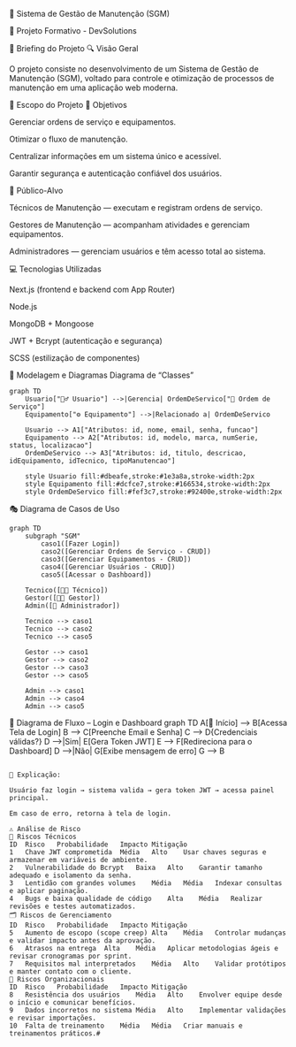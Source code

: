 🧰 Sistema de Gestão de Manutenção (SGM)

📁 Projeto Formativo - DevSolutions

📘 Briefing do Projeto
🔍 Visão Geral

O projeto consiste no desenvolvimento de um Sistema de Gestão de Manutenção (SGM), voltado para controle e otimização de processos de manutenção em uma aplicação web moderna.

🧭 Escopo do Projeto
🎯 Objetivos

Gerenciar ordens de serviço e equipamentos.

Otimizar o fluxo de manutenção.

Centralizar informações em um sistema único e acessível.

Garantir segurança e autenticação confiável dos usuários.

👥 Público-Alvo

Técnicos de Manutenção — executam e registram ordens de serviço.

Gestores de Manutenção — acompanham atividades e gerenciam equipamentos.

Administradores — gerenciam usuários e têm acesso total ao sistema.

💻 Tecnologias Utilizadas

Next.js (frontend e backend com App Router)

Node.js

MongoDB + Mongoose

JWT + Bcrypt (autenticação e segurança)

SCSS (estilização de componentes)

🧩 Modelagem e Diagramas
Diagrama de “Classes” 
```mermaid
graph TD
    Usuario["🧍‍♂️ Usuario"] -->|Gerencia| OrdemDeServico["📄 Ordem de Serviço"]
    Equipamento["⚙️ Equipamento"] -->|Relacionado a| OrdemDeServico

    Usuario --> A1["Atributos: id, nome, email, senha, funcao"]
    Equipamento --> A2["Atributos: id, modelo, marca, numSerie, status, localizacao"]
    OrdemDeServico --> A3["Atributos: id, titulo, descricao, idEquipamento, idTecnico, tipoManutencao"]

    style Usuario fill:#dbeafe,stroke:#1e3a8a,stroke-width:2px
    style Equipamento fill:#dcfce7,stroke:#166534,stroke-width:2px
    style OrdemDeServico fill:#fef3c7,stroke:#92400e,stroke-width:2px
```

🎭 Diagrama de Casos de Uso
```mermaid
graph TD
    subgraph "SGM"
        caso1([Fazer Login])
        caso2([Gerenciar Ordens de Serviço - CRUD])
        caso3([Gerenciar Equipamentos - CRUD])
        caso4([Gerenciar Usuários - CRUD])
        caso5([Acessar o Dashboard])

    Tecnico([👨‍🔧 Técnico])
    Gestor([👨‍💼 Gestor])
    Admin([👑 Administrador])

    Tecnico --> caso1
    Tecnico --> caso2
    Tecnico --> caso5

    Gestor --> caso1
    Gestor --> caso2
    Gestor --> caso3
    Gestor --> caso5

    Admin --> caso1
    Admin --> caso4
    Admin --> caso5
```

🔄 Diagrama de Fluxo – Login e Dashboard
graph TD
    A[🏁 Início] --> B[Acessa Tela de Login]
    B --> C[Preenche Email e Senha]
    C --> D{Credenciais válidas?}
    D -->|Sim| E[Gera Token JWT]
    E --> F[Redireciona para o Dashboard]
    D -->|Não| G[Exibe mensagem de erro]
    G --> B
```

📘 Explicação:

Usuário faz login → sistema valida → gera token JWT → acessa painel principal.

Em caso de erro, retorna à tela de login.

⚠️ Análise de Risco
🔧 Riscos Técnicos
ID	Risco	Probabilidade	Impacto	Mitigação
1	Chave JWT comprometida	Média	Alto	Usar chaves seguras e armazenar em variáveis de ambiente.
2	Vulnerabilidade do Bcrypt	Baixa	Alto	Garantir tamanho adequado e isolamento da senha.
3	Lentidão com grandes volumes	Média	Média	Indexar consultas e aplicar paginação.
4	Bugs e baixa qualidade de código	Alta	Média	Realizar revisões e testes automatizados.
🗂️ Riscos de Gerenciamento
ID	Risco	Probabilidade	Impacto	Mitigação
5	Aumento de escopo (scope creep)	Alta	Média	Controlar mudanças e validar impacto antes da aprovação.
6	Atrasos na entrega	Alta	Média	Aplicar metodologias ágeis e revisar cronogramas por sprint.
7	Requisitos mal interpretados	Média	Alto	Validar protótipos e manter contato com o cliente.
🏢 Riscos Organizacionais
ID	Risco	Probabilidade	Impacto	Mitigação
8	Resistência dos usuários	Média	Alto	Envolver equipe desde o início e comunicar benefícios.
9	Dados incorretos no sistema	Média	Alto	Implementar validações e revisar importações.
10	Falta de treinamento	Média	Média	Criar manuais e treinamentos práticos.#
